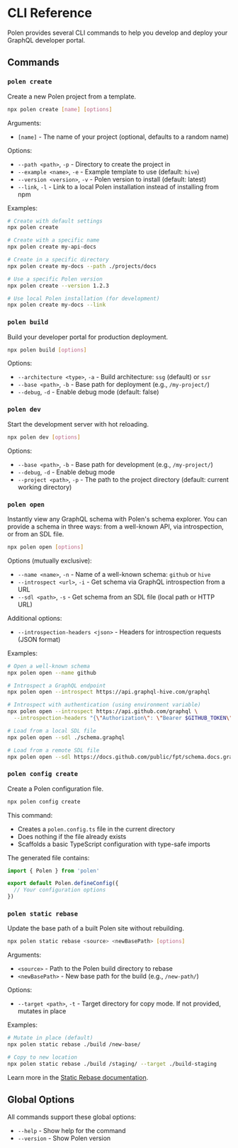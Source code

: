 # CLI Reference

Polen provides several CLI commands to help you develop and deploy your GraphQL developer portal.

## Commands

### `polen create`

Create a new Polen project from a template.

```sh
npx polen create [name] [options]
```

Arguments:

- `[name]` - The name of your project (optional, defaults to a random name)

Options:

- `--path <path>`, `-p` - Directory to create the project in
- `--example <name>`, `-e` - Example template to use (default: `hive`)
- `--version <version>`, `-v` - Polen version to install (default: latest)
- `--link`, `-l` - Link to a local Polen installation instead of installing from npm

Examples:

```sh
# Create with default settings
npx polen create

# Create with a specific name
npx polen create my-api-docs

# Create in a specific directory
npx polen create my-docs --path ./projects/docs

# Use a specific Polen version
npx polen create --version 1.2.3

# Use local Polen installation (for development)
npx polen create my-docs --link
```

### `polen build`

Build your developer portal for production deployment.

```sh
npx polen build [options]
```

Options:

- `--architecture <type>`, `-a` - Build architecture: `ssg` (default) or `ssr`
- `--base <path>`, `-b` - Base path for deployment (e.g., `/my-project/`)
- `--debug`, `-d` - Enable debug mode (default: false)

### `polen dev`

Start the development server with hot reloading.

```sh
npx polen dev [options]
```

Options:

- `--base <path>`, `-b` - Base path for development (e.g., `/my-project/`)
- `--debug`, `-d` - Enable debug mode
- `--project <path>`, `-p` - The path to the project directory (default: current working directory)

### `polen open`

Instantly view any GraphQL schema with Polen's schema explorer. You can provide a schema in three ways: from a well-known API, via introspection, or from an SDL file.

```sh
npx polen open [options]
```

Options (mutually exclusive):

- `--name <name>`, `-n` - Name of a well-known schema: `github` or `hive`
- `--introspect <url>`, `-i` - Get schema via GraphQL introspection from a URL
- `--sdl <path>`, `-s` - Get schema from an SDL file (local path or HTTP URL)

Additional options:

- `--introspection-headers <json>` - Headers for introspection requests (JSON format)

Examples:

```sh
# Open a well-known schema
npx polen open --name github

# Introspect a GraphQL endpoint
npx polen open --introspect https://api.graphql-hive.com/graphql

# Introspect with authentication (using environment variable)
npx polen open --introspect https://api.github.com/graphql \
  --introspection-headers "{\"Authorization\": \"Bearer $GITHUB_TOKEN\"}"

# Load from a local SDL file
npx polen open --sdl ./schema.graphql

# Load from a remote SDL file
npx polen open --sdl https://docs.github.com/public/fpt/schema.docs.graphql
```

### `polen config create`

Create a Polen configuration file.

```sh
npx polen config create
```

This command:

- Creates a `polen.config.ts` file in the current directory
- Does nothing if the file already exists
- Scaffolds a basic TypeScript configuration with type-safe imports

The generated file contains:

```ts
import { Polen } from 'polen'

export default Polen.defineConfig({
  // Your configuration options
})
```

### `polen static rebase`

Update the base path of a built Polen site without rebuilding.

```sh
npx polen static rebase <source> <newBasePath> [options]
```

Arguments:

- `<source>` - Path to the Polen build directory to rebase
- `<newBasePath>` - New base path for the build (e.g., `/new-path/`)

Options:

- `--target <path>`, `-t` - Target directory for copy mode. If not provided, mutates in place

Examples:

```sh
# Mutate in place (default)
npx polen static rebase ./build /new-base/

# Copy to new location
npx polen static rebase ./build /staging/ --target ./build-staging
```

Learn more in the [Static Rebase documentation](../deployment-ssg/rebasing).

## Global Options

All commands support these global options:

- `--help` - Show help for the command
- `--version` - Show Polen version
